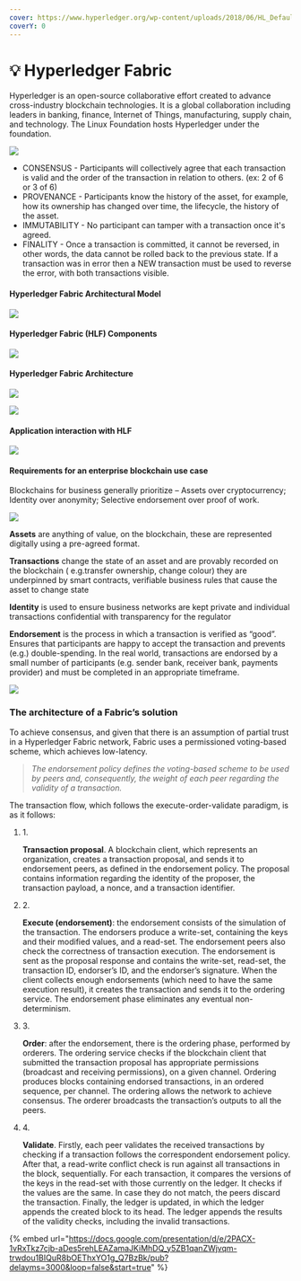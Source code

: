 ```yaml
---
cover: https://www.hyperledger.org/wp-content/uploads/2018/06/HL_Default_fabric.png
coverY: 0
---
```


# 💡 Hyperledger Fabric

Hyperledger is an open-source collaborative effort created to advance cross-industry blockchain technologies. It is a global collaboration including leaders in banking, finance, Internet of Things, manufacturing, supply chain, and technology. The Linux Foundation hosts Hyperledger under the foundation.

![](https://379469498-files.gitbook.io/\~/files/v0/b/gitbook-x-prod.appspot.com/o/spaces%2FgfqoP1b6EjZ79OZ2MfkG%2Fuploads%2F7BM6hQhwX0ZoT21GVSmQ%2FHL\_Greenhouse\_Current.svg?alt=media\&token=2805bc9b-ee7e-498c-9397-818c8d5ff44c)



* CONSENSUS - Participants will collectively agree that each transaction is valid and the order of the transaction in relation to others. (ex: 2 of 6 or 3 of 6)
* PROVENANCE - Participants know the history of the asset, for example, how its ownership has changed over time, the lifecycle, the history of the asset.
* IMMUTABILITY - No participant can tamper with a transaction once it's agreed.
* FINALITY - Once a transaction is committed, it cannot be reversed, in other words, the data cannot be rolled back to the previous state. If a transaction was in error then a NEW transaction must be used to reverse the error, with both transactions visible.

#### Hyperledger Fabric Architectural Model <a href="#hyperledger-fabric-architectural-model" id="hyperledger-fabric-architectural-model"></a>

![](https://379469498-files.gitbook.io/\~/files/v0/b/gitbook-x-prod.appspot.com/o/spaces%2FgfqoP1b6EjZ79OZ2MfkG%2Fuploads%2FuYuzpp7ANbKYuSd4vYzR%2FHyperledger%20Fabric%20Architectural%20Model.png?alt=media\&token=bc563491-c9a4-4e94-97d5-fbc22e779f23)

#### Hyperledger Fabric (HLF) Components <a href="#hyperledger-fabric-hlf-components" id="hyperledger-fabric-hlf-components"></a>

![](https://camo.githubusercontent.com/d35e7aa27c7580a872984f442f2975f1a78548521e02eb0e768def1986a671d2/68747470733a2f2f616c6578616e647265626172726f732e636f6d2f676c6f62616c2f68797065726c65646765722f436f6d706f6e656e74732e706e673f616c743d68797065726c65646765722d636f6d706f6e656e7473)

#### Hyperledger Fabric Architecture <a href="#hyperledger-fabric-architecture" id="hyperledger-fabric-architecture"></a>

![](https://379469498-files.gitbook.io/\~/files/v0/b/gitbook-x-prod.appspot.com/o/spaces%2FgfqoP1b6EjZ79OZ2MfkG%2Fuploads%2FNyLhy2erFxsL3EvicOGF%2FArchitecture2.png?alt=media\&token=89f4536b-f9c5-4990-b804-0c8817bf7486)

![](https://379469498-files.gitbook.io/\~/files/v0/b/gitbook-x-prod.appspot.com/o/spaces%2FgfqoP1b6EjZ79OZ2MfkG%2Fuploads%2FfsqoSL1CG7gC2Fp8QYOR%2Farchitecture2%20\(1\).png?alt=media\&token=c1cbd5b9-3119-4d5a-bd72-60be828e4c57)

#### Application interaction with HLF <a href="#application-interaction-with-hlf" id="application-interaction-with-hlf"></a>

![](https://379469498-files.gitbook.io/\~/files/v0/b/gitbook-x-prod.appspot.com/o/spaces%2FgfqoP1b6EjZ79OZ2MfkG%2Fuploads%2F10dqjM4aB8YEG2BG8KDl%2FApp-hlf.png?alt=media\&token=4d1597fa-5cd2-4c4c-967b-21554d8c8bb6)

#### Requirements for an enterprise blockchain use case <a href="#requirements-for-an-enterprise-blockchain-use-case" id="requirements-for-an-enterprise-blockchain-use-case"></a>

Blockchains for business generally prioritize – Assets over cryptocurrency; Identity over anonymity; Selective endorsement over proof of work.

![](https://379469498-files.gitbook.io/\~/files/v0/b/gitbook-x-prod.appspot.com/o/spaces%2FgfqoP1b6EjZ79OZ2MfkG%2Fuploads%2Fs7Pw5s7UXatmFOfasbEE%2Frequirements-blockchain-use-case.png?alt=media\&token=286d6f66-a97c-4530-b24b-7408b8eb0c82)

**Assets** are anything of value, on the blockchain, these are represented digitally using a pre-agreed format.

**Transactions** change the state of an asset and are provably recorded on the blockchain ( e.g.transfer ownership, change colour) they are underpinned by smart contracts, verifiable business rules that cause the asset to change state

**Identity** is used to ensure business networks are kept private and individual transactions confidential with transparency for the regulator

**Endorsement** is the process in which a transaction is verified as “good”. Ensures that participants are happy to accept the transaction and prevents (e.g.) double-spending. In the real world, transactions are endorsed by a small number of participants (e.g. sender bank, receiver bank, payments provider) and must be completed in an appropriate timeframe.

![](https://379469498-files.gitbook.io/\~/files/v0/b/gitbook-x-prod.appspot.com/o/spaces%2FgfqoP1b6EjZ79OZ2MfkG%2Fuploads%2FKu5NXFfq4LxECFUZ4zKj%2Fpeers-diagram.png?alt=media\&token=854884d7-28f2-4e93-9a94-83091d1045c6)

### The architecture of a Fabric’s solution <a href="#id-68f3" id="id-68f3"></a>

To achieve consensus, and given that there is an assumption of partial trust in a Hyperledger Fabric network, Fabric uses a permissioned voting-based scheme, which achieves low-latency.

> _The endorsement policy defines the voting-based scheme to be used by peers and, consequently, the weight of each peer regarding the validity of a transaction._

The transaction flow, which follows the execute-order-validate paradigm, is as it follows:

1.  1\.

    **Transaction proposal**. A blockchain client, which represents an organization, creates a transaction proposal, and sends it to endorsement peers, as defined in the endorsement policy. The proposal contains information regarding the identity of the proposer, the transaction payload, a nonce, and a transaction identifier.
2.  2\.

    **Execute (endorsement)**: the endorsement consists of the simulation of the transaction. The endorsers produce a write-set, containing the keys and their modified values, and a read-set. The endorsement peers also check the correctness of transaction execution. The endorsement is sent as the proposal response and contains the write-set, read-set, the transaction ID, endorser’s ID, and the endorser’s signature. When the client collects enough endorsements (which need to have the same execution result), it creates the transaction and sends it to the ordering service. The endorsement phase eliminates any eventual non-determinism.
3.  3\.

    **Order**: after the endorsement, there is the ordering phase, performed by orderers. The ordering service checks if the blockchain client that submitted the transaction proposal has appropriate permissions (broadcast and receiving permissions), on a given channel. Ordering produces blocks containing endorsed transactions, in an ordered sequence, per channel. The ordering allows the network to achieve consensus. The orderer broadcasts the transaction’s outputs to all the peers.
4.  4\.

    **Validate**. Firstly, each peer validates the received transactions by checking if a transaction follows the correspondent endorsement policy. After that, a read-write conflict check is run against all transactions in the block, sequentially. For each transaction, it compares the versions of the keys in the read-set with those currently on the ledger. It checks if the values are the same. In case they do not match, the peers discard the transaction. Finally, the ledger is updated, in which the ledger appends the created block to its head. The ledger appends the results of the validity checks, including the invalid transactions.

{% embed url="https://docs.google.com/presentation/d/e/2PACX-1vRxTkz7cjb-aDes5rehLEAZamaJKiMhDQ_y5ZB1qanZWjvqm-trwdou1BIQuR8bOEThxYO1g_Q7BzBk/pub?delayms=3000&loop=false&start=true" %}

